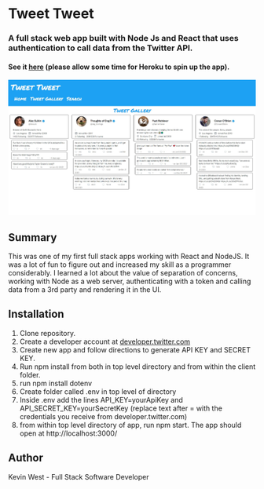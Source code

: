 # Tweet Tweet
 
 ### A full stack web app built with Node Js and React that uses authentication to call data from the Twitter API.
 
#### See it [here](https://kwtweettweet.herokuapp.com/) (please allow some time for Heroku to spin up the app).
 
 ![](TweetTweetPreview.jpg)
 
## Summary
This was one of my first full stack apps working with React and NodeJS. It was a lot of fun to figure out and increased my skill as a programmer considerably. I learned a lot about the value of separation of concerns, working with Node as a web server, authenticating with a token and calling data from a 3rd party and rendering it in the UI.

## Installation
1. Clone repository.
2. Create a developer account at [developer.twitter.com](https://developer.twitter.com/en) 
3. Create new app and follow directions to generate API KEY and SECRET KEY.
4. Run npm install from both in top level directory and from within the client folder.
5. run npm install dotenv
6. Create folder called .env in top level of directory
7. Inside .env add the lines API_KEY=yourApiKey and API_SECRET_KEY=yourSecretKey (replace text after = with the credentials you receive from developer.twitter.com)
8. from within top level directory of app, run npm start. The app should open at http://localhost:3000/

## Author
Kevin West - Full Stack Software Developer 

